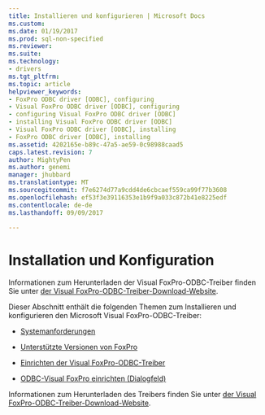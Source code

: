 ```yaml
---
title: Installieren und konfigurieren | Microsoft Docs
ms.custom: 
ms.date: 01/19/2017
ms.prod: sql-non-specified
ms.reviewer: 
ms.suite: 
ms.technology:
- drivers
ms.tgt_pltfrm: 
ms.topic: article
helpviewer_keywords:
- FoxPro ODBC driver [ODBC], configuring
- Visual FoxPro ODBC driver [ODBC], configuring
- configuring Visual FoxPro ODBC driver [ODBC]
- installing Visual FoxPro ODBC driver [ODBC]
- Visual FoxPro ODBC driver [ODBC], installing
- FoxPro ODBC driver [ODBC], installing
ms.assetid: 4202165e-b89c-47a5-ae59-0c98988caad5
caps.latest.revision: 7
author: MightyPen
ms.author: genemi
manager: jhubbard
ms.translationtype: MT
ms.sourcegitcommit: f7e6274d77a9cdd4de6cbcaef559ca99f77b3608
ms.openlocfilehash: ef53f3e39116353e1b9f9a033c872b41e8225edf
ms.contentlocale: de-de
ms.lasthandoff: 09/09/2017

---
```

# <a name="installing-and-configuring"></a>Installation und Konfiguration
Informationen zum Herunterladen der Visual FoxPro-ODBC-Treiber finden Sie unter [der Visual FoxPro-ODBC-Treiber-Download-Website](http://go.microsoft.com/fwlink/?LinkId=121318).  
  
 Dieser Abschnitt enthält die folgenden Themen zum Installieren und konfigurieren den Microsoft Visual FoxPro-ODBC-Treiber:  
  
-   [Systemanforderungen](../../odbc/microsoft/system-requirements-visual-foxpro-odbc-driver.md)  
  
-   [Unterstützte Versionen von FoxPro](../../odbc/microsoft/supported-versions-of-foxpro.md)  
  
-   [Einrichten der Visual FoxPro-ODBC-Treiber](../../odbc/microsoft/setting-up-the-visual-foxpro-odbc-driver.md)  
  
-   [ODBC-Visual FoxPro einrichten (Dialogfeld)](../../odbc/microsoft/odbc-visual-foxpro-setup-dialog-box.md)  
  
 Informationen zum Herunterladen des Treibers finden Sie unter [der Visual FoxPro-ODBC-Treiber-Download-Website](http://go.microsoft.com/fwlink/?LinkId=121318).
